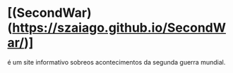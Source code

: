 # [(SecondWar)(https://szaiago.github.io/SecondWar/)]
é um site informativo sobreos acontecimentos da segunda guerra mundial.
